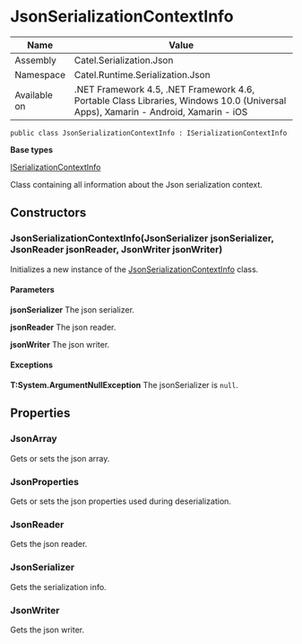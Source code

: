 

# JsonSerializationContextInfo

Name|Value
---|---
Assembly|Catel.Serialization.Json
Namespace|Catel.Runtime.Serialization.Json
Available on|.NET Framework 4.5, .NET Framework 4.6, Portable Class Libraries, Windows 10.0 (Universal Apps), Xamarin - Android, Xamarin - iOS

```
public class JsonSerializationContextInfo : ISerializationContextInfo
```

**Base types**

[ISerializationContextInfo](/Catel.Core\Catel\Runtime\Serialization\ISerializationContextInfo.md)


Class containing all information about the Json serialization context.



## Constructors

### JsonSerializationContextInfo(JsonSerializer jsonSerializer, JsonReader jsonReader, JsonWriter jsonWriter)

Initializes a new instance of the [JsonSerializationContextInfo](#) class.

#### Parameters

**jsonSerializer**
The json serializer.

**jsonReader**
The json reader.

**jsonWriter**
The json writer.

#### Exceptions

**T:System.ArgumentNullException**
The jsonSerializer is ```null```.



## Properties

### JsonArray

Gets or sets the json array.



### JsonProperties

Gets or sets the json properties used during deserialization.



### JsonReader

Gets the json reader.



### JsonSerializer

Gets the serialization info.



### JsonWriter

Gets the json writer.




